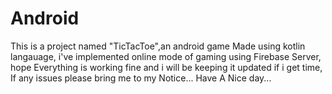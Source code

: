# Android

This is a project named "TicTacToe",an android game Made using kotlin langauage,
i've implemented online mode of gaming using Firebase Server,
hope Everything is working fine and i will be keeping it updated if i get time,
If any issues please bring me to my Notice...
Have A Nice day...
